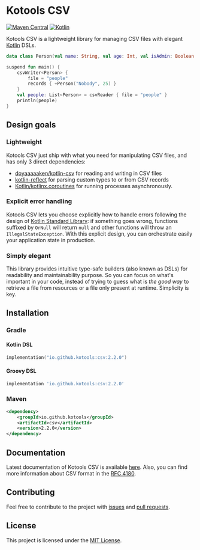 # Kotools CSV

[![Maven Central](https://img.shields.io/maven-central/v/io.github.kotools/csv)](https://search.maven.org/artifact/io.github.kotools/csv)
[![Kotlin](https://img.shields.io/badge/kotlin-1.5.31-blue.svg?logo=kotlin)][kotlin]

Kotools CSV is a lightweight library for managing CSV files with
elegant [Kotlin] DSLs.

```kotlin
data class Person(val name: String, val age: Int, val isAdmin: Boolean = false)

suspend fun main() {
    csvWriter<Person> {
        file = "people"
        records { +Person("Nobody", 25) }
    }
    val people: List<Person> = csvReader { file = "people" }
    println(people)
}
```

[kotlin]: https://kotlinlang.org

## Design goals

### Lightweight

Kotools CSV just ship with what you need for manipulating CSV files, and has
only 3 direct dependencies:

- [doyaaaaaken/kotlin-csv](https://github.com/doyaaaaaken/kotlin-csv) for
  reading and writing in CSV files
- [kotlin-reflect](https://kotlinlang.org/docs/reflection.html) for parsing
  custom types to or from CSV records
- [Kotlin/kotlinx.coroutines](https://github.com/Kotlin/kotlinx.coroutines) for
  running processes asynchronously.

### Explicit error handling

Kotools CSV lets you choose explicitly how to handle errors following the design
of [Kotlin Standard Library](https://kotlinlang.org/api/latest/jvm/stdlib): if
something goes wrong, functions suffixed by `OrNull` will return `null` and
other functions will throw an `IllegalStateException`. With this explicit
design, you can orchestrate easily your application state in production.

### Simply elegant

This library provides intuitive type-safe builders (also known as DSLs) for
readability and maintainability purpose. So you can focus on what's important in
your code, instead of trying to guess what is _the good way_
to retrieve a file from resources or a file only present at runtime. Simplicity
is key.

## Installation

### Gradle

#### Kotlin DSL

```kotlin
implementation("io.github.kotools:csv:2.2.0")
```

#### Groovy DSL

```groovy
implementation 'io.github.kotools:csv:2.2.0'
```

### Maven

```xml
<dependency>
    <groupId>io.github.kotools</groupId>
    <artifactId>csv</artifactId>
    <version>2.2.0</version>
</dependency>
```

## Documentation

Latest documentation of Kotools CSV is available
[here](https://kotools.github.io/csv). Also, you can find more information about
CSV format in the [RFC 4180](https://datatracker.ietf.org/doc/html/rfc4180).

## Contributing

Feel free to contribute to the project with
[issues](https://github.com/kotools/csv/issues) and
[pull requests](https://github.com/kotools/csv/pulls).

## License

This project is licensed under the
[MIT License](https://choosealicense.com/licenses/mit).
